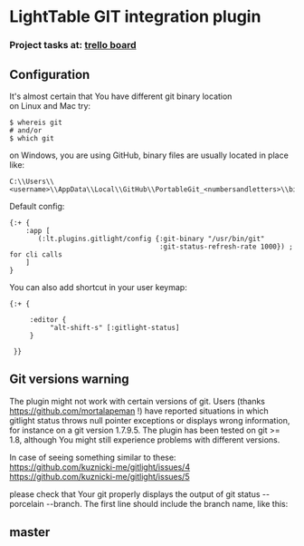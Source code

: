 LightTable GIT integration plugin
=================================
### Project tasks at: [trello board](https://trello.com/b/kg27zMc3/lighttable-gitlight)


Configuration
-------------
It's almost certain that You have different git binary location <br>
on Linux and Mac try:

    $ whereis git
    # and/or
    $ which git
    
on Windows, you are using GitHub, binary files are usually located in place like:

    C:\\Users\\<username>\\AppData\\Local\\GitHub\\PortableGit_<numbersandletters>\\bin\\git.exe

Default config:

    {:+ {
        :app [
           (:lt.plugins.gitlight/config {:git-binary "/usr/bin/git"
                                         :git-status-refresh-rate 1000}) ; for cli calls
        ]
    }

You can also add shortcut in your user keymap:

    {:+ {

         :editor {
              "alt-shift-s" [:gitlight-status]
         }

     }}
     
Git versions warning
--------------------
The plugin might not work with certain versions of git.  Users (thanks https://github.com/mortalapeman !) have reported situations in which gitlight status throws null pointer exceptions or displays wrong information, for instance on a git version 1.7.9.5.  The plugin has been tested on git >= 1.8, although You might still experience problems with different versions.

In case of seeing something similar to these: <br>
https://github.com/kuznicki-me/gitlight/issues/4 <br>
https://github.com/kuznicki-me/gitlight/issues/5

please check that Your git properly displays the output of git status --porcelain --branch.  The first line should include the branch name, like this:

 ## master
